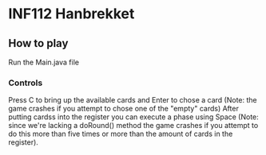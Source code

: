 # INF112 Hanbrekket



## How to play
Run the Main.java file

### Controls
Press C to bring up the available cards and Enter to chose a card (Note: the game crashes if you attempt to chose one of the "empty" cards)
After putting cardss into the register you can execute a phase using Space (Note: since we're lacking a doRound() method the game crashes if you attempt to do this more than five times or more than the amount of cards in the register).
